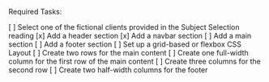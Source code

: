 Required Tasks:

[ ] Select one of the fictional clients provided in the Subject Selection reading
[x] Add a header section
[x] Add a navbar section
[ ] Add a main section
[ ] Add a footer section
[ ] Set up a grid-based or flexbox CSS Layout
[ ] Create two rows for the main content
[ ] Create one full-width column for the first row of the main content
[ ] Create three columns for the second row
[ ] Create two half-width columns for the footer
